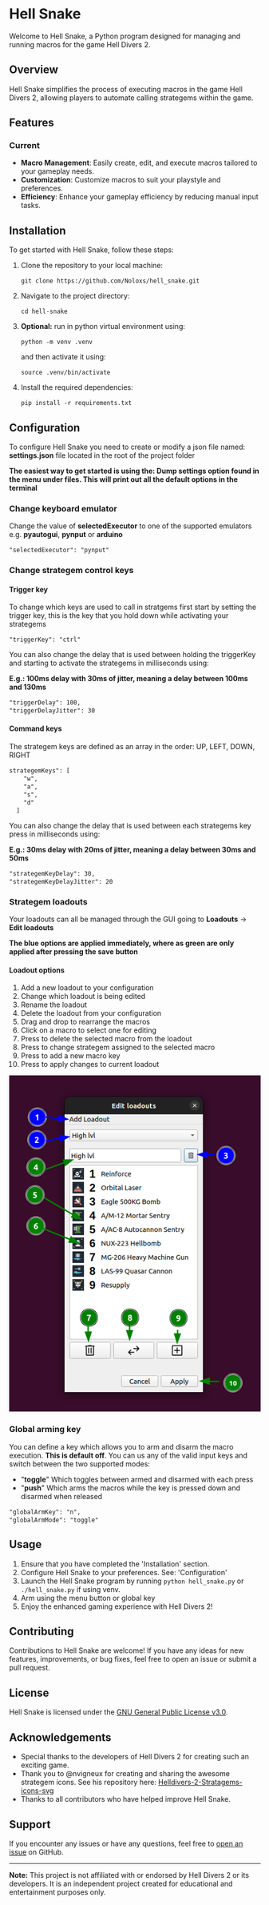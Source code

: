 # Hell Snake

Welcome to Hell Snake, a Python program designed for managing and running macros for the game Hell Divers 2.

## Overview

Hell Snake simplifies the process of executing macros in the game Hell Divers 2, allowing players to automate calling strategems within the game.

## Features
### Current

- **Macro Management**: Easily create, edit, and execute macros tailored to your gameplay needs.
- **Customization**: Customize macros to suit your playstyle and preferences.
- **Efficiency**: Enhance your gameplay efficiency by reducing manual input tasks.

## Installation

To get started with Hell Snake, follow these steps:

1. Clone the repository to your local machine:

    ```
    git clone https://github.com/Noloxs/hell_snake.git
    ```

2. Navigate to the project directory:

    ```
    cd hell-snake
    ```

3. __Optional:__ run in python virtual environment using:
    
    ```
    python -m venv .venv
    ```

    and then activate it using:

    ```
    source .venv/bin/activate
    ```

4. Install the required dependencies:

    ```
    pip install -r requirements.txt
    ```

## Configuration

To configure Hell Snake you need to create or modify a json file named: **settings.json** file located in the root of the project folder

__The easiest way to get started is using the: Dump settings option found in the menu under files. This will print out all the default options in the terminal__

### Change keyboard emulator
Change the value of __selectedExecutor__ to one of the supported emulators e.g. __pyautogui__, __pynput__ or __arduino__

```
"selectedExecutor": "pynput"
```

### Change strategem control keys

#### Trigger key
To change which keys are used to call in stratgems first start by setting the trigger key, this is the key that you hold down while activating your strategems

```
"triggerKey": "ctrl"
```

You can also change the delay that is used between holding the triggerKey and starting to activate the strategems in milliseconds using:

__E.g.: 100ms delay with 30ms of jitter, meaning a delay between 100ms and 130ms__

```
"triggerDelay": 100,
"triggerDelayJitter": 30
```

#### Command keys
The strategem keys are defined as an array in the order: UP, LEFT, DOWN, RIGHT

```
strategemKeys": [
    "w",
    "a",
    "s",
    "d"
  ]
```
You can also change the delay that is used between each strategems key press in milliseconds using:

__E.g.: 30ms delay with 20ms of jitter, meaning a delay between 30ms and 50ms__

```
"strategemKeyDelay": 30,
"strategemKeyDelayJitter": 20
```

### Strategem loadouts

Your loadouts can all be managed through the GUI going to **Loadouts** -> **Edit loadouts**

__The blue options are applied immediately, where as green are only applied after pressing the save button__

#### Loadout options
1) Add a new loadout to your configuration
2) Change which loadout is being edited
3) Rename the loadout
4) Delete the loadout from your configuration
5) Drag and drop to rearrange the macros
6) Click on a macro to select one for editing
7) Press to delete the selected macro from the loadout
8) Press to change strategem assigned to the selected macro
9) Press to add a new macro key
10) Press to apply changes to current loadout

![Image of the edit loadouts menu](https://raw.githubusercontent.com/Noloxs/hell_snake/main/docs/edit_loadouts.png)

### Global arming key
You can define a key which allows you to arm and disarm the macro execution. __This is default off__.
You can us any of the valid input keys and switch between the two supported modes:

- "**toggle**" Which toggles between armed and disarmed with each press
- "**push**" Which arms the macros while the key is pressed down and disarmed when released

```
"globalArmKey": "n",
"globalArmMode": "toggle"
```

## Usage

1. Ensure that you have completed the 'Installation' section.
2. Configure Hell Snake to your preferences. See: 'Configuration'
3. Launch the Hell Snake program by running `python hell_snake.py` or `./hell_snake.py` if using venv.
4. Arm using the menu button or global key
5. Enjoy the enhanced gaming experience with Hell Divers 2!

## Contributing

Contributions to Hell Snake are welcome! If you have any ideas for new features, improvements, or bug fixes, feel free to open an issue or submit a pull request. 

## License

Hell Snake is licensed under the [GNU General Public License v3.0](LICENSE.md).

## Acknowledgements

- Special thanks to the developers of Hell Divers 2 for creating such an exciting game.
- Thank you to @nvigneux for creating and sharing the awesome strategem icons. See his repository here: [Helldivers-2-Stratagems-icons-svg](https://github.com/nvigneux/Helldivers-2-Stratagems-icons-svg)
- Thanks to all contributors who have helped improve Hell Snake.

## Support

If you encounter any issues or have any questions, feel free to [open an issue](https://github.com/Noloxs/hell_snake/issues) on GitHub.

---

**Note:** This project is not affiliated with or endorsed by Hell Divers 2 or its developers. It is an independent project created for educational and entertainment purposes only.